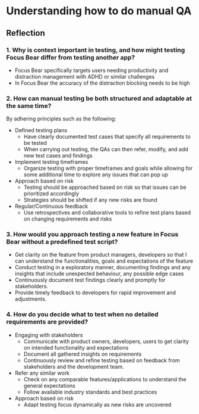 # Understanding how to do manual QA

## Reflection

### 1. Why is context important in testing, and how might testing Focus Bear differ from testing another app?

- Focus Bear specifically targets users needing productivity and distraction management with ADHD or similar challenges
- In Focus Bear the  accuracy of the distraction blocking needs to be high 

### 2. How can manual testing be both structured and adaptable at the same time?

By adhering principles such as the following:

- Defined testing plans
    - Have clearly documented test cases that specify all requirements to be tested
    - When carrying out testing, the QAs can then refer, modify, and add new test cases and findings
- Implement testing timeframes
    - Organize testing with proper timeframes and goals while allowing for some additional time to explore any issues that can pop up
- Approach based on risk
    - Testing should be approached based on risk so that issues can be prioritized accordingly
    - Strategies should be shifted if any new risks are found
- Regular/Continuous feedback
    - Use retrospectives and collaborative tools to refine test plans based on changing requirements and risks

### 3. How would you approach testing a new feature in Focus Bear without a predefined test script?

- Get clarity on the feature from product managers, developers so that I can understand the functionalities, goals and expectations of the feature
- Conduct testing in a exploratory manner, documenting findings and any insights that include unexpected behaviour, any possible edge cases
- Continuously document test findings clearly and promptly for stakeholders.
- Provide timely feedback to developers for rapid improvement and adjustments.

### 4. How do you decide what to test when no detailed requirements are provided?

- Engaging with stakeholders
    - Communicate with product owners, developers, users to get clarity on intended functionality and expectations
    - Document all gathered insights on requirements 
    - Continuously review and refine testing based on feedback from stakeholders and the development team.
- Refer any similar work
    - Check on any comparable features/applications to understand the general expectations 
    - Follow available industry standards and best practices
- Approach based on risk
    - Adapt testing focus dynamically as new risks are uncovered
